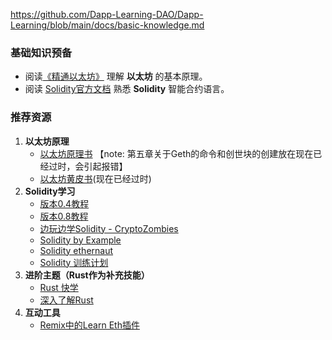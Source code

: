 https://github.com/Dapp-Learning-DAO/Dapp-Learning/blob/main/docs/basic-knowledge.md
### 基础知识预备

[](https://github.com/Dapp-Learning-DAO/Dapp-Learning/blob/main/docs/basic-knowledge.md#%E5%9F%BA%E7%A1%80%E7%9F%A5%E8%AF%86%E9%A2%84%E5%A4%87)

- 阅读[《精通以太坊》](https://github.com/inoutcode/ethereum_book) 理解 **以太坊** 的基本原理。
- 阅读 [Solidity官方文档](https://docs.soliditylang.org/) 熟悉 **Solidity** 智能合约语言。

### 推荐资源

[](https://github.com/Dapp-Learning-DAO/Dapp-Learning/blob/main/docs/basic-knowledge.md#%E6%8E%A8%E8%8D%90%E8%B5%84%E6%BA%90)

1. **以太坊原理**
    - [以太坊原理书](https://ethbook.abyteahead.com/howto.html) 【note: 第五章关于Geth的命令和创世块的创建放在现在已经过时，会引起报错】
    - [以太坊黄皮书](https://github.com/ethereum/yellowpaper)(现在已经过时)
2. **Solidity学习**
    - [版本0.4教程](https://www.bilibili.com/video/BV1St411a7Pk?p=1)
    - [版本0.8教程](https://www.bilibili.com/medialist/play/286084162?from=space&business=space_collection&business_id=296410&desc=0)
    - [边玩边学Solidity - CryptoZombies](https://cryptozombies.io/zh/course)
    - [Solidity by Example](https://solidity-by-example.org/)
    - [Solidity ethernaut](https://ethernaut.openzeppelin.com/)
    - [Solidity 训练计划](https://www.notion.so/Solidity-Training-Project-d1e2793ddd4a403c87e7dfe5ca1cbfc7)
3. **进阶主题（Rust作为补充技能）**
    - [Rust 快学](https://course.rs/about-book.html)
    - [深入了解Rust](https://medium.com/vafion/a-deep-dive-into-rust-the-fastest-growing-programming-language-74fb4fd9aa07)
4. **互动工具**
    - [Remix中的Learn Eth插件](https://remix-learneth-plugin.readthedocs.io/en/latest/index.html)

